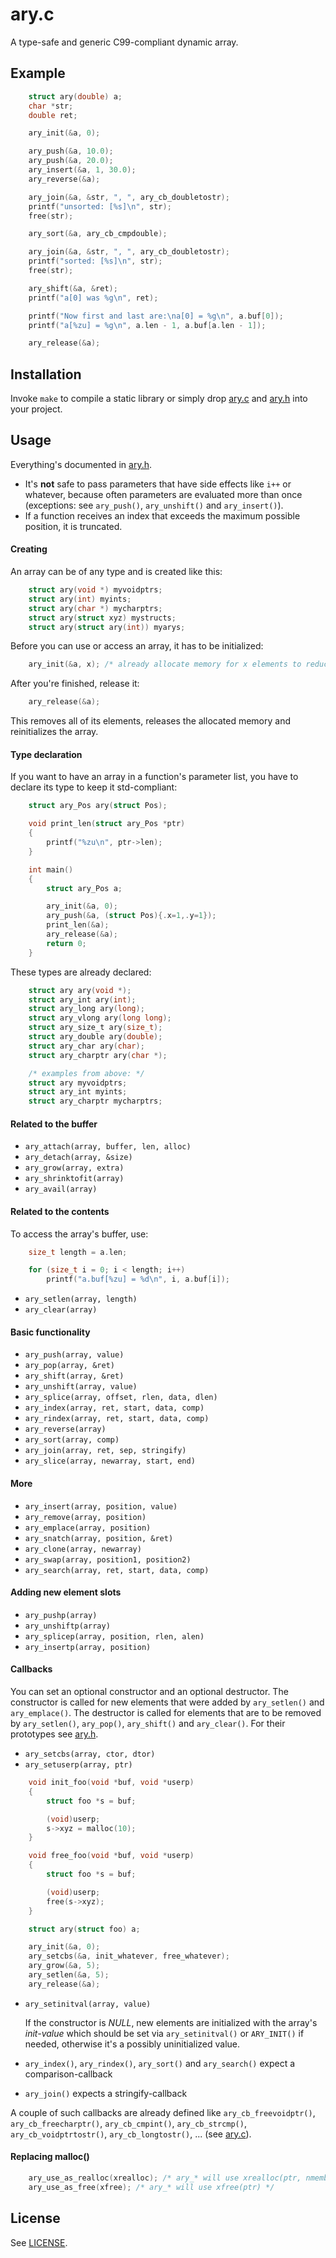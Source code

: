 ary.c
=====
A type-safe and generic C99-compliant dynamic array.

## Example

```c
    struct ary(double) a;
    char *str;
    double ret;

    ary_init(&a, 0);

    ary_push(&a, 10.0);
    ary_push(&a, 20.0);
    ary_insert(&a, 1, 30.0);
    ary_reverse(&a);

    ary_join(&a, &str, ", ", ary_cb_doubletostr);
    printf("unsorted: [%s]\n", str);
    free(str);

    ary_sort(&a, ary_cb_cmpdouble);

    ary_join(&a, &str, ", ", ary_cb_doubletostr);
    printf("sorted: [%s]\n", str);
    free(str);

    ary_shift(&a, &ret);
    printf("a[0] was %g\n", ret);

    printf("Now first and last are:\na[0] = %g\n", a.buf[0]);
    printf("a[%zu] = %g\n", a.len - 1, a.buf[a.len - 1]);

    ary_release(&a);
```

## Installation

Invoke `make` to compile a static library or simply drop [ary.c](ary.c) and [ary.h](ary.h) into your project.

## Usage

Everything's documented in [ary.h](ary.h).

  * It's __not__ safe to pass parameters that have side effects like `i++` or whatever, because often parameters are evaluated more than once (exceptions: see `ary_push()`, `ary_unshift()` and `ary_insert()`).
  * If a function receives an index that exceeds the maximum possible position, it is truncated.

#### Creating

An array can be of any type and is created like this:

```c
    struct ary(void *) myvoidptrs;
    struct ary(int) myints;
    struct ary(char *) mycharptrs;
    struct ary(struct xyz) mystructs;
    struct ary(struct ary(int)) myarys;
```

Before you can use or access an array, it has to be initialized:

```c
    ary_init(&a, x); /* already allocate memory for x elements to reduce further reallocations */
```

After you're finished, release it:

```c
    ary_release(&a);
```

This removes all of its elements, releases the allocated memory and reinitializes the array.

#### Type declaration

If you want to have an array in a function's parameter list, you have to declare its type to keep it std-compliant:

```c
    struct ary_Pos ary(struct Pos);

    void print_len(struct ary_Pos *ptr)
    {
        printf("%zu\n", ptr->len);
    }

    int main()
    {
        struct ary_Pos a;

        ary_init(&a, 0);
        ary_push(&a, (struct Pos){.x=1,.y=1});
        print_len(&a);
        ary_release(&a);
        return 0;
    }
```

These types are already declared:

```c
    struct ary ary(void *);
    struct ary_int ary(int);
    struct ary_long ary(long);
    struct ary_vlong ary(long long);
    struct ary_size_t ary(size_t);
    struct ary_double ary(double);
    struct ary_char ary(char);
    struct ary_charptr ary(char *);

    /* examples from above: */
    struct ary myvoidptrs;
    struct ary_int myints;
    struct ary_charptr mycharptrs;
```

#### Related to the buffer

  * `ary_attach(array, buffer, len, alloc)`
  * `ary_detach(array, &size)`
  * `ary_grow(array, extra)`
  * `ary_shrinktofit(array)`
  * `ary_avail(array)`

#### Related to the contents

To access the array's buffer, use:

```c
    size_t length = a.len;

    for (size_t i = 0; i < length; i++)
        printf("a.buf[%zu] = %d\n", i, a.buf[i]);
```

  * `ary_setlen(array, length)`
  * `ary_clear(array)`

#### Basic functionality

  * `ary_push(array, value)`
  * `ary_pop(array, &ret)`
  * `ary_shift(array, &ret)`
  * `ary_unshift(array, value)`
  * `ary_splice(array, offset, rlen, data, dlen)`
  * `ary_index(array, ret, start, data, comp)`
  * `ary_rindex(array, ret, start, data, comp)`
  * `ary_reverse(array)`
  * `ary_sort(array, comp)`
  * `ary_join(array, ret, sep, stringify)`
  * `ary_slice(array, newarray, start, end)`

#### More

  * `ary_insert(array, position, value)`
  * `ary_remove(array, position)`
  * `ary_emplace(array, position)`
  * `ary_snatch(array, position, &ret)`
  * `ary_clone(array, newarray)`
  * `ary_swap(array, position1, position2)`
  * `ary_search(array, ret, start, data, comp)`

#### Adding new element slots

  * `ary_pushp(array)`
  * `ary_unshiftp(array)`
  * `ary_splicep(array, position, rlen, alen)`
  * `ary_insertp(array, position)`

#### Callbacks

You can set an optional constructor and an optional destructor. The constructor is called for new elements that were added by `ary_setlen()` and `ary_emplace()`. The destructor is called for elements that are to be removed by `ary_setlen()`, `ary_pop()`, `ary_shift()` and `ary_clear()`. For their prototypes see [ary.h](ary.h).

  * `ary_setcbs(array, ctor, dtor)`
  * `ary_setuserp(array, ptr)`

```c
    void init_foo(void *buf, void *userp)
    {
        struct foo *s = buf;

        (void)userp;
        s->xyz = malloc(10);
    }

    void free_foo(void *buf, void *userp)
    {
        struct foo *s = buf;

        (void)userp;
        free(s->xyz);
    }

    struct ary(struct foo) a;

    ary_init(&a, 0);
    ary_setcbs(&a, init_whatever, free_whatever);
    ary_grow(&a, 5);
    ary_setlen(&a, 5);
    ary_release(&a);
```

  * `ary_setinitval(array, value)`

    If the constructor is _NULL_, new elements are initialized with the array's _init-value_ which should be set via `ary_setinitval()` or `ARY_INIT()` if needed, otherwise it's a possibly uninitialized value.

  * `ary_index()`, `ary_rindex()`, `ary_sort()` and `ary_search()` expect a comparison-callback
  * `ary_join()` expects a stringify-callback

A couple of such callbacks are already defined like `ary_cb_freevoidptr()`, `ary_cb_freecharptr()`, `ary_cb_cmpint()`, `ary_cb_strcmp()`, `ary_cb_voidptrtostr()`, `ary_cb_longtostr()`, ... (see [ary.c](ary.c)).

#### Replacing malloc()

```c
    ary_use_as_realloc(xrealloc); /* ary_* will use xrealloc(ptr, nmemb, size) */
    ary_use_as_free(xfree); /* ary_* will use xfree(ptr) */
```

## License

See [LICENSE](LICENSE).
